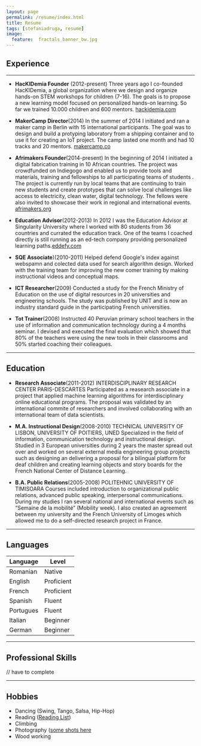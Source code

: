 ```yaml
---
layout: page
permalink: /resume/index.html
title: Resume
tags: [stefaniadruga, resume]
image:
  feature:  fractals_banner_bw.jpg
---
```

## Experience
***

* **HacKIDemia Founder** (2012-present)
Three years ago I co-founded HacKIDemia, a global organization where
we design and organize hands-on STEM workshops for children (7-16).
The goals is to propose a new learning model focused on personalized
hands-on learning. So far we trained 10.000 children and 600 mentors.
[hackidemia.com](hackidemia.com)

* **MakerCamp Director**(2014)
In the summer of 2014 I initiated and ran a maker camp in Berlin with
15 international participants. The goal was to design and build a
protyping laboratory from a shipping container and to use it for creating
an IoT project. The camp lasted one month and had 10 tracks and 20 mentors.
[makercamp.co](makercamp.co)

* **Afrimakers Founder**(2014-present)
In the beginning of 2014 I initiated a digital fabrication training in 10 African
countries. The project was crowdfunded on Indiegogo and enabled us to
provide tools and materials, training and fellowships to all participating teams
of students . The project is currently run by local teams that are continuing to
train new students and create prototypes that can solve local challenges like
access to electricity, clean water, digital technology. The fellows were also
invited to showcase their work in regional and international events.
[afrimakers.org](afrimakers.org)

* **Education Advisor**(2012-2013)
In 2012 I was the Education Advisor at Singularity University where I
worked with 80 students from 36 countries and currated the education
track. One of the teams I coached directly is still running as an ed-tech
company providing personalized learning paths.[eddefy.com](eddefy.com)

* **SQE Associate**)(2010-2011)
Helped defend Google's index against webspamn and colected data
used for search algorithm design. Worked with the training team for
improving the new comer training by making instructional videos
and conceptual maps.

* **ICT Researcher**(2009)
Conducted a study for the French Ministry of Education on the use of
digital resources in 20 universities and engineering schools. The study
was published by UNIT and is now an industry standard guide in the
participating French universities.

* **Tot Trainer**(2008)
Instructed 40 Peruvian primary school teachers in the use of information and
communication technology during a 4 months seminar. I devised and executed
the final evaluation which showed that 80% of the teachers were using the new
tools in their classrooms and 50% started coaching their colleagues.

---
## Education

* **Research Associate**(2011-2012)
INTERDISCIPLINARY RESEARCH CENTER PARIS-DESCARTES
Participated as a reasearch associate in a project that applied machine
learning algorithms for interdisciplinary online educational programs.
The proposal was validated by an international commite of researchers
and involved collaborating with an international team of data scientists.

* **M.A. Instructional Design**(2008-2010)
TECHNICAL UNIVERSITY OF LISBON, UNIVERSITY OF POITIERS, UNED
Specialized in the field of information, communication technology and
instructional design. Studied in 3 European universities during 2 years
the master spread out over and worked on several external media
engineering group projects such as designing an delivering a proposal
for a bilingual platform for deaf children and creating learning objects
and story boards for the French National Center of Distance Learning.

* **B.A. Public Relations**(2005-2008)
POLITEHNIC UNIVERSITY OF TIMISOARA
Courses included introduction to organizational public relations, advanced
public speaking, interpersonal communications. During my studies I ran
several national and international events such as “Semaine de la mobilité”
(Mobility week). I also created an agreement between my university and
the French University of Limoges which allowed me to do a self-directed
research project in France.

---
## Languages

| Language  | Level  |
| --- | --- |
| Romanian | Native  |
| English      | Proficient |
| French       | Proficient |
| Spanish     | Fluent |
| Portugues  | Fluent |
| Italian          | Beginner |
| German      | Beginner |

---
## Professional Skills


// have to complete

---
##  Hobbies
* Dancing (Swing, Tango, Salsa, Hip-Hop)
* Reading ([Reading List](https://www.goodreads.com/user/show/10667897-stefania))
* Climbing
* Photography ([some shots here](https://www.flickr.com/photos/46468792@N07/)
* Wood working
